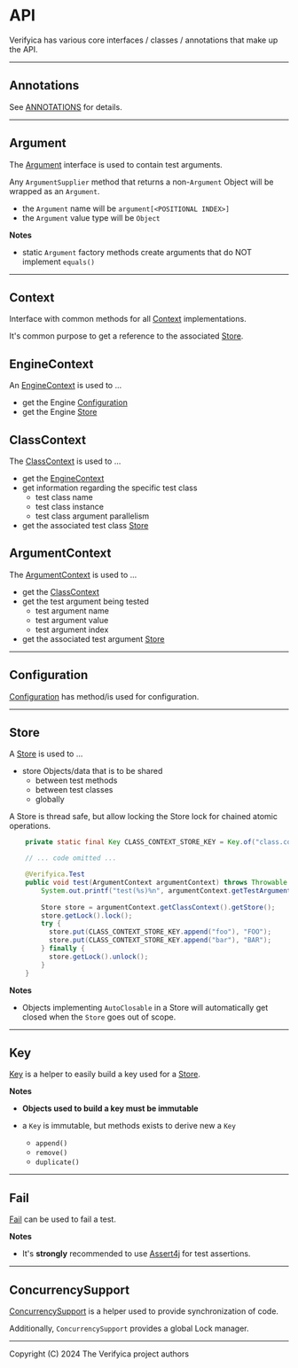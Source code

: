 # API

Verifyica has various core interfaces / classes / annotations that make up the API.

---

## Annotations

See [ANNOTATIONS](ANNOTATIONS.md) for details.

---

## Argument

The [Argument](api/src/main/java/org/antublue/verifyica/api/Argument.java) interface is used to contain test arguments.

Any `ArgumentSupplier` method that returns a non-`Argument` Object will be wrapped as an `Argument`.

- the `Argument` name will be `argument[<POSITIONAL INDEX>]`
- the `Argument` value type will be `Object`

**Notes**

- static `Argument` factory methods create arguments that do NOT implement `equals()`

---

## Context

Interface with common methods for all [Context](api/src/main/java/org/antublue/verifyica/api/Context.java) implementations.

It's common purpose to get a reference to the associated [Store](src/main/java/org/antublue/verifyica/api/Store.java).

## EngineContext

An [EngineContext](api/src/main/java/org/antublue/verifyica/api/EngineContext.java) is used to ...

- get the Engine [Configuration](api/src/main/java/org/antublue/verifyica/api/Configuration.java)
- get the Engine [Store](src/main/java/org/antublue/verifyica/api/Store.java)

## ClassContext

The [ClassContext](api/src/main/java/org/antublue/verifyica/api/ClassContext.java) is used to ...

- get the [EngineContext](api/src/main/java/org/antublue/verifyica/api/EngineContext.java)
- get information regarding the specific test class
  - test class name
  - test class instance
  - test class argument parallelism
- get the associated test class [Store](src/main/java/org/antublue/verifyica/api/Store.java)

## ArgumentContext

The [ArgumentContext](api/src/main/java/org/antublue/verifyica/api/ArgumentContext.java) is used to ...

- get the [ClassContext](api/src/main/java/org/antublue/verifyica/api/ClassContext.java)
- get the test argument being tested
  - test argument name
  - test argument value
  - test argument index
- get the associated test argument [Store](src/main/java/org/antublue/verifyica/api/Store.java)

---

## Configuration

[Configuration](api/src/main/java/org/antublue/verifyica/api/Configuration.java) has method/is used for configuration.

---

## Store

A [Store](api/src/main/java/org/antublue/verifyica/api/Store.java) is used to ...

- store Objects/data that is to be shared
  - between test methods
  - between test classes
  - globally

A Store is thread safe, but allow locking the Store lock for chained atomic operations.

```java
    private static final Key CLASS_CONTEXT_STORE_KEY = Key.of("class.context.key");

    // ... code omitted ...

    @Verifyica.Test
    public void test(ArgumentContext argumentContext) throws Throwable {
        System.out.printf("test(%s)%n", argumentContext.getTestArgument().getPayload());
    
        Store store = argumentContext.getClassContext().getStore();
        store.getLock().lock();
        try {
          store.put(CLASS_CONTEXT_STORE_KEY.append("foo"), "FOO");
          store.put(CLASS_CONTEXT_STORE_KEY.append("bar"), "BAR");
        } finally {
          store.getLock().unlock();
        }
    }
```

**Notes**

- Objects implementing `AutoClosable` in a Store will automatically get closed when the `Store` goes out of scope.

---

## Key

[Key](api/src/main/java/org/antublue/verifyica/api/Key.java) is a helper to easily build a key used for a [Store](api/src/main/java/org/antublue/verifyica/api/Store.java).

**Notes**

- **Objects used to build a key must be immutable**


- a `Key` is immutable, but methods exists to derive new a `Key`
  - `append()`
  - `remove()`
  - `duplicate()`

---

## Fail

[Fail](api/src/main/java/org/antublue/verifyica/api/Fail.java) can be used to fail a test.

**Notes**

- It's **strongly** recommended to use [Assert4j](https://github.com/assertj/assertj) for test assertions.

---

## ConcurrencySupport

[ConcurrencySupport](api/src/main/java/org/antublue/verifyica/api/concurrency/ConcurrencySupport.java) is a helper used to provide synchronization of code.

Additionally, `ConcurrencySupport` provides a global Lock manager.

---

Copyright (C) 2024 The Verifyica project authors